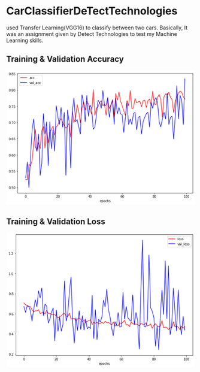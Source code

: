 # CarClassifierDeTectTechnologies
used Transfer Learning(VGG16) to classify between two cars. Basically, It was an assignment given by Detect Technologies to test my Machine Learning skills.

## Training & Validation Accuracy
![title](t_v_acc.png)


## Training & Validation Loss
![title](t_v_loss.png)
